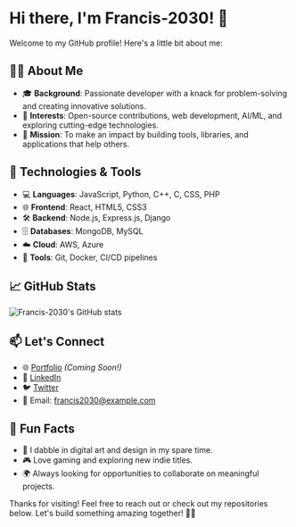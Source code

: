 # Hi there, I'm Francis-2030! 👋

Welcome to my GitHub profile! Here's a little bit about me:

## 🧑‍💻 About Me
- 🎓 **Background**: Passionate developer with a knack for problem-solving and creating innovative solutions.
- 🌟 **Interests**: Open-source contributions, web development, AI/ML, and exploring cutting-edge technologies.
- 🚀 **Mission**: To make an impact by building tools, libraries, and applications that help others.

## 🔧 Technologies & Tools
- 💻 **Languages**: JavaScript, Python, C++, C, CSS, PHP
- 🌐 **Frontend**: React, HTML5, CSS3
- 🛠️ **Backend**: Node.js, Express.js, Django
- 🗄️ **Databases**: MongoDB, MySQL
- ☁️ **Cloud**: AWS, Azure
- 🧰 **Tools**: Git, Docker, CI/CD pipelines

## 📈 GitHub Stats
![Francis-2030's GitHub stats](https://github-readme-stats.vercel.app/api?username=Francis-2030&show_icons=true&theme=radical)

## 📫 Let's Connect
- 🌐 [Portfolio](#) *(Coming Soon!)*
- 💼 [LinkedIn](#)
- 🐦 [Twitter](#)
- 📧 Email: [francis2030@example.com](mailto:francis2030@example.com)

## 🌟 Fun Facts
- 🎨 I dabble in digital art and design in my spare time.
- 🎮 Love gaming and exploring new indie titles.
- 🌍 Always looking for opportunities to collaborate on meaningful projects.

Thanks for visiting! Feel free to reach out or check out my repositories below. Let's build something amazing together! 🚀✨

